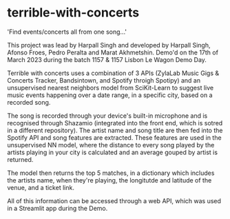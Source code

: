 # terrible-with-concerts
'Find events/concerts all from one song...'

This project was lead by Harpall Singh and developed by Harpall Singh, Afonso Froes, Pedro Peralta and Marat Akhmetshin. 
Demo'd on the 17th of March 2023 during the batch 1157 & 1157 Lisbon Le Wagon Demo Day.

Terrible with concerts uses a combination of 3 APIs (ZylaLab Music Gigs & Concerts Tracker, Bandsintown, and Spotify throigh Spotipy) and an 
unsupervised nearest neighbors model from SciKit-Learn to suggest live music events happening over a date range, in a specific city, based on a recorded song.

The song is recorded through your device's built-in microphone and is recognised through Shazamio (integrated into the front end, which is sotred in a different 
repository). The artist name and song title are then fed into the Spotify API and song features are extracted. These features are used in the unsupervised NN model, 
where the distance to every song played by the artists playing in your city is calculated and an average gouped by artist is returned.

The model then returns the top 5 matches, in a dictionary which includes the artists name, when they're playing, the longitutde and latitude of the venue, and a ticket link.

All of this information can be accessed through a web API, which was used in a Streamlit app during the Demo.
